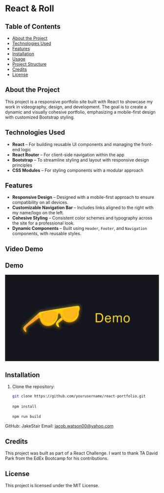 # React & Roll

## Table of Contents
- [About the Project](#about-the-project)
- [Technologies Used](#technologies-used)
- [Features](#features)
- [Installation](#installation)
- [Usage](#usage)
- [Project Structure](#project-structure)
- [Credits](#credits)
- [License](#license)

## About the Project
This project is a responsive portfolio site built with React to showcase my work in videography, design, and development. The goal is to create a dynamic and visually cohesive portfolio, emphasizing a mobile-first design with customized Bootstrap styling.

## Technologies Used
- **React** – For building reusable UI components and managing the front-end logic
- **React Router** – For client-side navigation within the app
- **Bootstrap** – To streamline styling and layout with responsive design principles
- **CSS Modules** – For styling components with a modular approach

## Features
- **Responsive Design** – Designed with a mobile-first approach to ensure compatibility on all devices.
- **Customizable Navigation Bar** – Includes links aligned to the right with my name/logo on the left.
- **Cohesive Styling** – Consistent color schemes and typography across the site for a professional look.
- **Dynamic Components** – Built using `Header`, `Footer`, and `Navigation` components, with reusable styles.

## Video Demo
## Demo

[![Demo Video](./src/assets/images/demo.jpg)](https://drive.google.com/file/d/1KzgtFg_I-igKDsE3WeEaQslTzVLvSIGA/view?usp=drive_link)


## Installation
1. Clone the repository:
   ```bash
   git clone https://github.com/yourusername/react-portfolio.git

   npm install

   npm run build
   ```

GitHub: JakeStair
Email: jacob.watson00@yahoo.com

## Credits

This project was built as part of a React Challenge. I want to thank TA David Park from the EdEx Bootcamp for his contributions.

## License

This project is licensed under the MIT License.


